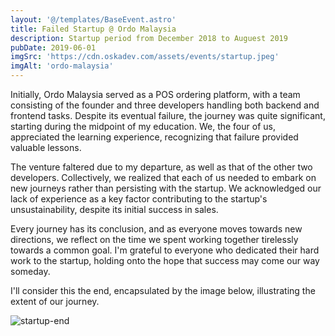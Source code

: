 ```yaml
---
layout: '@/templates/BaseEvent.astro'
title: Failed Startup @ Ordo Malaysia
description: Startup period from December 2018 to Auguest 2019
pubDate: 2019-06-01
imgSrc: 'https://cdn.oskadev.com/assets/events/startup.jpeg'
imgAlt: 'ordo-malaysia'
---
```


Initially, Ordo Malaysia served as a POS ordering platform, with a team consisting of the founder and three developers handling both backend and frontend tasks. Despite its eventual failure, the journey was quite significant, starting during the midpoint of my education. We, the four of us, appreciated the learning experience, recognizing that failure provided valuable lessons.

The venture faltered due to my departure, as well as that of the other two developers. Collectively, we realized that each of us needed to embark on new journeys rather than persisting with the startup. We acknowledged our lack of experience as a key factor contributing to the startup's unsustainability, despite its initial success in sales.

Every journey has its conclusion, and as everyone moves towards new directions, we reflect on the time we spent working together tirelessly towards a common goal. I'm grateful to everyone who dedicated their hard work to the startup, holding onto the hope that success may come our way someday.

I'll consider this the end, encapsulated by the image below, illustrating the extent of our journey.

![startup-end](/assets/events/startup-end.png)
